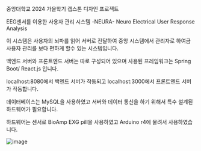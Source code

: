 중앙대학교 2024 가을학기 캡스톤 디자인 프로젝트 

EEG센서를 이용한 사용자 관리 시스템 
          -NEURA- 
Neuro Electrical User Response Analysis

이 시스템은 사용자의 뇌파를 읽어 서버로 전달하여 중앙 시스템에서 관리자로 하여금 사용자 관리를 보다 편하게 할수 있는 시스템입니다. 

백엔드 서버와 프론트엔드 서버는 따로 구성되어 있으며 사용된 프레임워크는 Spring Boot/ React.js 입니다.

localhost:8080에서 백엔드 서버가 작동되고 localhost:3000에서 프론트엔드 서버가 작동합니다.

데이터베이스는 MySQL을 사용하였고 서버와 데이터 통신을 하기 위해서 특수 설계된 하드웨어가 필요합니다. 

하드웨어는 센서로 BioAmp EXG pill을 사용하였고 Arduino r4에 물려서 사용하였습니다. 

   
![image](https://github.com/user-attachments/assets/73d2f8d0-7356-4198-9bd1-d62bceeba36e)

